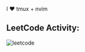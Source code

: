 I :heart: tmux + nvim

## LeetCode Activity:
<p align="left">
  <a href="https://leetcode.com/fgazat">
    <img align="left" src="https://leetcode.card.workers.dev/?username=fgazat&style=auto&border=1&extension=activity&font=Times%20New%20Roman" alt="leetcode" />
  </a>
</p>

